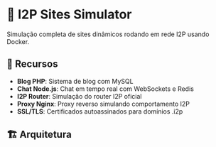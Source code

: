 # 🔗 I2P Sites Simulator

Simulação completa de sites dinâmicos rodando em rede I2P usando Docker.

## 🚀 Recursos

- **Blog PHP**: Sistema de blog com MySQL
- **Chat Node.js**: Chat em tempo real com WebSockets e Redis  
- **I2P Router**: Simulação do router I2P oficial
- **Proxy Nginx**: Proxy reverso simulando comportamento I2P
- **SSL/TLS**: Certificados autoassinados para domínios .i2p

## 🏗️ Arquitetura